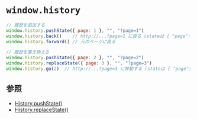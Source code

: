 # `window.history`

```js
// 履歴を追加する
window.history.pushState({ page: 1 }, "", "?page=1")
window.history.back()    // http://...?page=1 に戻る (stateは { "page": 1 })
window.history.forward() // 元のページに戻る

// 履歴を置き換える
window.history.pushState({ page: 2 }, "", "?page=2")
window.history.replaceState({ page: 3 }, "", "?page=3")
window.history.go(2)  // http://...?page=3 に移動する (stateは { "page": 3 })
```

## 参照
- [History.pushState()](https://developer.mozilla.org/ja/docs/Web/API/History/pushState)
- [History.replaceState()](https://developer.mozilla.org/ja/docs/Web/API/History/replaceState)
